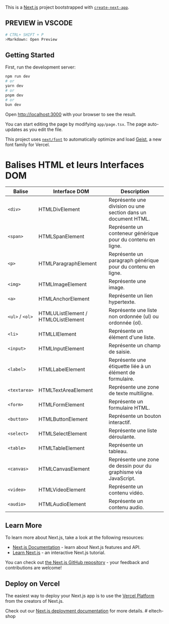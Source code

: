 This is a [Next.js](https://nextjs.org) project bootstrapped with [`create-next-app`](https://nextjs.org/docs/app/api-reference/cli/create-next-app).

## PREVIEW in VSCODE
````bash
# CTRL+ SHIFT + P
>Markdown: Open Preview
````

## Getting Started

First, run the development server:

```bash
npm run dev
# or
yarn dev
# or
pnpm dev
# or
bun dev
```

Open [http://localhost:3000](http://localhost:3000) with your browser to see the result.

You can start editing the page by modifying `app/page.tsx`. The page auto-updates as you edit the file.

This project uses [`next/font`](https://nextjs.org/docs/app/building-your-application/optimizing/fonts) to automatically optimize and load [Geist](https://vercel.com/font), a new font family for Vercel.


# Balises HTML et leurs Interfaces DOM

| Balise       | Interface DOM           | Description                                                                 |
|--------------|-------------------------|-----------------------------------------------------------------------------|
| `<div>`      | HTMLDivElement          | Représente une division ou une section dans un document HTML.               |
| `<span>`     | HTMLSpanElement         | Représente un conteneur générique pour du contenu en ligne.                 |
| `<p>`        | HTMLParagraphElement    | Représente un paragraph générique pour du contenu en ligne.                 |
| `<img>`      | HTMLImageElement        | Représente une image.                                                      |
| `<a>`        | HTMLAnchorElement       | Représente un lien hypertexte.                                             |
| `<ul>` / `<ol>` | HTMLUListElement / HTMLOListElement | Représente une liste non ordonnée (ul) ou ordonnée (ol).                    |
| `<li>`       | HTMLLIElement           | Représente un élément d'une liste.                                         |
| `<input>`    | HTMLInputElement        | Représente un champ de saisie.                                             |
| `<label>`    | HTMLLabelElement        | Représente une étiquette liée à un élément de formulaire.                   |
| `<textarea>` | HTMLTextAreaElement     | Représente une zone de texte multiligne.                                   |
| `<form>`     | HTMLFormElement         | Représente un formulaire HTML.                                             |
| `<button>`   | HTMLButtonElement       | Représente un bouton interactif.                                           |
| `<select>`   | HTMLSelectElement       | Représente une liste déroulante.                                           |
| `<table>`    | HTMLTableElement        | Représente un tableau.                                                     |
| `<canvas>`   | HTMLCanvasElement       | Représente une zone de dessin pour du graphisme via JavaScript.            |
| `<video>`    | HTMLVideoElement        | Représente un contenu vidéo.                                               |
| `<audio>`    | HTMLAudioElement        | Représente un contenu audio.                                               |


## Learn More

To learn more about Next.js, take a look at the following resources:

- [Next.js Documentation](https://nextjs.org/docs) - learn about Next.js features and API.
- [Learn Next.js](https://nextjs.org/learn) - an interactive Next.js tutorial.

You can check out [the Next.js GitHub repository](https://github.com/vercel/next.js) - your feedback and contributions are welcome!

## Deploy on Vercel

The easiest way to deploy your Next.js app is to use the [Vercel Platform](https://vercel.com/new?utm_medium=default-template&filter=next.js&utm_source=create-next-app&utm_campaign=create-next-app-readme) from the creators of Next.js.

Check out our [Next.js deployment documentation](https://nextjs.org/docs/app/building-your-application/deploying) for more details.
#   e l t e c h - s h o p 
 
 